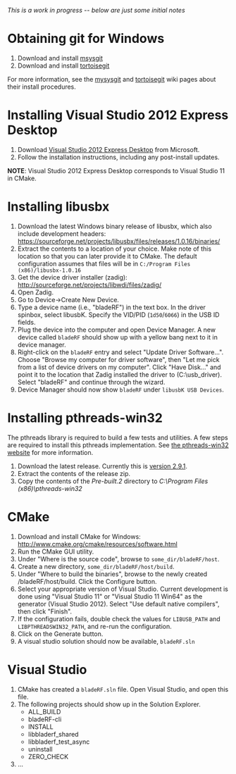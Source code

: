 _This is a work in progress -- below are just some initial notes_
 
# Obtaining git for Windows #
1. Download and install [msysgit](http://code.google.com/p/msysgit/downloads/list?can=2&q=%22Full+installer+for+official+Git+for+Windows%22)
2. Download and install [tortoisegit](http://code.google.com/p/tortoisegit/wiki/Download)

For more information, see the [mysysgit](https://github.com/msysgit/msysgit/wiki/InstallMSysGit) and [tortoisegit](http://code.google.com/p/tortoisegit/wiki/SetupHowTo) wiki pages about their install procedures.

# Installing Visual Studio 2012 Express Desktop #
1. Download [Visual Studio 2012 Express Desktop](http://www.microsoft.com/visualstudio/eng/products/visual-studio-express-for-windows-desktop) from Microsoft.
2. Follow the installation instructions, including any post-install updates.

**NOTE**: Visual Studio 2012 Express Desktop corresponds to Visual Studio 11 in CMake.

# Installing libusbx #

1. Download the latest Windows binary release of libusbx, which also include development headers: https://sourceforge.net/projects/libusbx/files/releases/1.0.16/binaries/
2. Extract the contents to a location of your choice. Make note of this location so that you can later provide it to CMake. The default configuration assumes that files will be in ```C:/Program Files (x86)/libusbx-1.0.16```
3. Get the device driver installer (zadig): http://sourceforge.net/projects/libwdi/files/zadig/
4. Open Zadig. 
5. Go to Device->Create New Device. 
6. Type a device name (i.e., "bladeRF") in the text box. In the driver spinbox, select libusbK. Specify the VID/PID (`1d50`/`6066`) in the USB ID fields.
7. Plug the device into the computer and open Device Manager.  A new device called `bladeRF` should show up with a yellow bang next to it in device manager.
8. Right-click on the `bladeRF` entry and select "Update Driver Software...".  Choose "Browse my computer for driver software", then "Let me pick from a list of device drivers on my computer".  Click "Have Disk..." and point it to the location that Zadig installed the driver to (C:\usb_driver).  Select "bladeRF" and continue through the wizard.
9. Device Manager should now show `bladeRF` under `libusbK USB Devices`.

# Installing pthreads-win32 #
The pthreads library is required to build a few tests and utilities. A few steps are required to install this pthreads implementation. See [the pthreads-win32 website](http://www.sourceware.org/pthreads-win32/) for more information.

1. Download the latest release. Currently this is [version 2.9.1](ftp://sourceware.org/pub/pthreads-win32/pthreads-w32-2-9-1-release.zip).
2. Extract the contents of the release zip.
3. Copy the contents of the _Pre-built.2_ directory to _C:\Program Files (x86)\pthreads-win32_

# CMake #
1. Download and install CMake for Windows: http://www.cmake.org/cmake/resources/software.html
2. Run the CMake GUI utility. 
3. Under "Where is the source code", browse to ```some_dir/bladeRF/host```. 
4. Create a new directory, ```some_dir/bladeRF/host/build```. 
5. Under "Where to build the binaries", browse to the newly created /bladeRF/host/build. Click the Configure button. 
6. Select your appropriate version of Visual Studio.  Current development is done using "Visual Studio 11" or "Visual Studio 11 Win64" as the generator (Visual Studio 2012).  Select "Use default native compilers", then click "Finish". 
7. If the configuration fails, double check the values for `LIBUSB_PATH` and `LIBPTHREADSWIN32_PATH`, and re-run the configuration.
8. Click on the Generate button.
9. A visual studio solution should now be available, ```bladeRF.sln``` 

# Visual Studio #
1. CMake has created a `bladeRF.sln` file.  Open Visual Studio, and open this file.
2. The following projects should show up in the Solution Explorer.
    - ALL_BUILD
    - bladeRF-cli
    - INSTALL
    - libbladerf_shared
    - libbladerf_test_async
    - uninstall
    - ZERO_CHECK
3. ...
